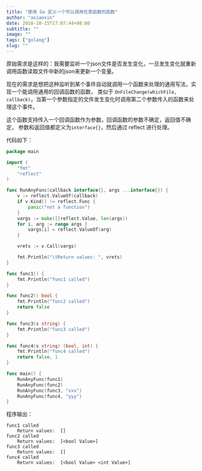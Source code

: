 ```yaml
---
title: "使用 Go 定义一个可以调用任意函数的函数"
author: "axiaoxin"
date: 2018-10-15T17:07:44+08:00
subtitle: ""
image: ""
tags: ["golang"]
slug: ""
---
```


原始需求是这样的：我需要监听一个json文件是否发生变化，一旦发生变化就重新调用函数读取文件中新的json来更新一个变量。

现在的需求是想把这种监听到某个事件自动就调用一个函数来处理的通用写法，实现一个能调用通用的回调函数的函数，
类似于 `OnFileChange(whichFile, callback)`，当第一个参数指定的文件发生变化时调用第二个参数传入的函数来处理这个事件。

这个函数支持传入一个回调函数作为参数，回调函数的参数不确定，返回值不确定，
参数和返回值都定义为`interface{}`，然后通过 reflect 进行处理。

代码如下：

```go
package main

import (
	"fmt"
	"reflect"
)

func RunAnyFunc(callback interface{}, args ...interface{}) {
	v := reflect.ValueOf(callback)
	if v.Kind() != reflect.Func {
		panic("not a function")
	}
	vargs := make([]reflect.Value, len(args))
	for i, arg := range args {
		vargs[i] = reflect.ValueOf(arg)
	}

	vrets := v.Call(vargs)

	fmt.Println("\tReturn values: ", vrets)
}

func func1() {
	fmt.Println("func1 called")
}

func func2() bool {
	fmt.Println("func2 called")
	return false
}

func func3(s string) {
	fmt.Println("func3 called")
}

func func4(s string) (bool, int) {
	fmt.Println("func4 called")
	return false, 1
}

func main() {
	RunAnyFunc(func1)
	RunAnyFunc(func2)
	RunAnyFunc(func3, "xxx")
	RunAnyFunc(func4, "yyy")
}
```

程序输出：

```text
func1 called
	Return values:  []
func2 called
	Return values:  [<bool Value>]
func3 called
	Return values:  []
func4 called
	Return values:  [<bool Value> <int Value>]
```
